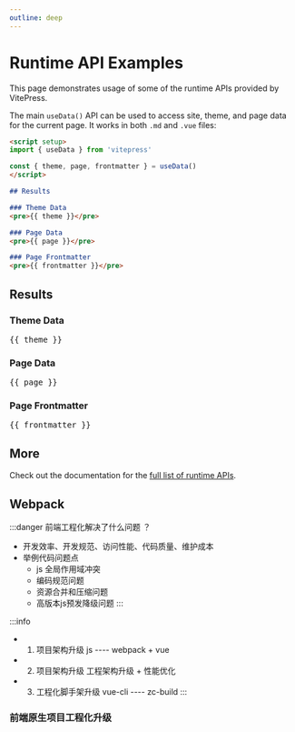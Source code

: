 ```yaml
---
outline: deep
---
```


# Runtime API Examples

This page demonstrates usage of some of the runtime APIs provided by VitePress.

The main `useData()` API can be used to access site, theme, and page data for the current page. It works in both `.md` and `.vue` files:

```md
<script setup>
import { useData } from 'vitepress'

const { theme, page, frontmatter } = useData()
</script>

## Results

### Theme Data
<pre>{{ theme }}</pre>

### Page Data
<pre>{{ page }}</pre>

### Page Frontmatter
<pre>{{ frontmatter }}</pre>
```

<script setup>
import { useData } from 'vitepress'

const { site, theme, page, frontmatter } = useData()
</script>

## Results

### Theme Data
<pre>{{ theme }}</pre>

### Page Data
<pre>{{ page }}</pre>

### Page Frontmatter
<pre>{{ frontmatter }}</pre>

## More

Check out the documentation for the [full list of runtime APIs](https://vitepress.dev/reference/runtime-api#usedata).

## Webpack

:::danger
前端工程化解决了什么问题 ？
- 开发效率、开发规范、访问性能、代码质量、维护成本
- 举例代码问题点
  - js 全局作用域冲突
  - 编码规范问题
  - 资源合并和压缩问题
  - 高版本js预发降级问题 
:::

:::info
- 1. 项目架构升级  js ----  webpack + vue
- 2. 项目架构升级  工程架构升级 + 性能优化
- 3. 工程化脚手架升级    vue-cli  ----  zc-build
:::
### 前端原生项目工程化升级
 
